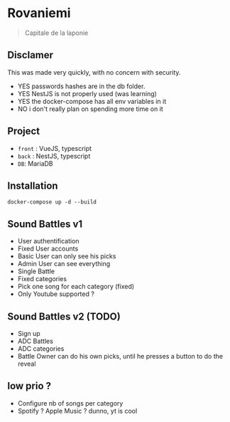 # Rovaniemi

> Capitale de la laponie

## Disclamer

This was made very quickly, with no concern with security. 
* YES passwords hashes are in the db folder.
* YES NestJS is not properly used (was learning)
* YES the docker-compose has all env variables in it
* NO i don't really plan on spending more time on it

## Project

- `front` : VueJS, typescript
- `back` : NestJS, typescript
- `DB`: MariaDB

## Installation

```shell
docker-compose up -d --build
```

## Sound Battles v1

- User authentification 
- Fixed User accounts
- Basic User can only see his picks
- Admin User can see everything
- Single Battle
- Fixed categories
- Pick one song for each category (fixed)
- Only Youtube supported ?

## Sound Battles v2 (TODO)

- Sign up
- ADC Battles
- ADC categories
- Battle Owner can do his own picks, until he presses a button to do the reveal

## low prio ?
- Configure nb of songs per category
- Spotify ? Apple Music ? dunno, yt is cool

